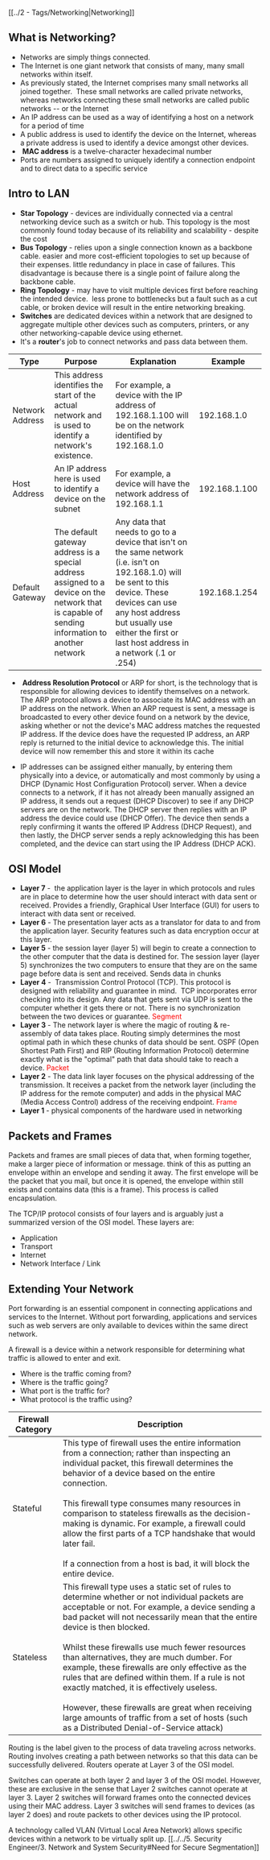 [[../2 - Tags/Networking|Networking]]
## What is Networking?

- Networks are simply things connected.
- The Internet is one giant network that consists of many, many small networks within itself. 
- As previously stated, the Internet comprises many small networks all joined together.  These small networks are called private networks, whereas networks connecting these small networks are called public networks -- or the Internet
- An IP address can be used as a way of identifying a host on a network for a period of time
- A public address is used to identify the device on the Internet, whereas a private address is used to identify a device amongst other devices.
-  **MAC address** is a twelve-character hexadecimal number
- Ports are numbers assigned to uniquely identify a connection endpoint and to direct data to a specific service

## Intro to LAN

- **Star Topology** - devices are individually connected via a central networking device such as a switch or hub. This topology is the most commonly found today because of its reliability and scalability - despite the cost
- **Bus Topology** - relies upon a single connection known as a backbone cable. easier and more cost-efficient topologies to set up because of their expenses. little redundancy in place in case of failures. This disadvantage is because there is a single point of failure along the backbone cable.
- **Ring Topology** - may have to visit multiple devices first before reaching the intended device.  less prone to bottlenecks but a fault such as a cut cable, or broken device will result in the entire networking breaking.
- **Switches** are dedicated devices within a network that are designed to aggregate multiple other devices such as computers, printers, or any other networking-capable device using ethernet.
- It's a **router**'s job to connect networks and pass data between them.

| Type            | Purpose                                                                                                                                        | Explanation                                                                                                                                                                                                                                          | Example       |
| --------------- | ---------------------------------------------------------------------------------------------------------------------------------------------- | ---------------------------------------------------------------------------------------------------------------------------------------------------------------------------------------------------------------------------------------------------- | ------------- |
| Network Address | This address identifies the start of the actual network and is used to identify a network's existence.                                         | For example, a device with the IP address of 192.168.1.100 will be on the network identified by 192.168.1.0                                                                                                                                          | 192.168.1.0   |
| Host Address    | An IP address here is used to identify a device on the subnet                                                                                  | For example, a device will have the network address of 192.168.1.1                                                                                                                                                                                   | 192.168.1.100 |
| Default Gateway | The default gateway address is a special address assigned to a device on the network that is capable of sending information to another network | Any data that needs to go to a device that isn't on the same network (i.e. isn't on 192.168.1.0) will be sent to this device. These devices can use any host address but usually use either the first or last host address in a network (.1 or .254) | 192.168.1.254 |

  

-  **Address Resolution Protocol** or ARP for short, is the technology that is responsible for allowing devices to identify themselves on a network. The ARP protocol allows a device to associate its MAC address with an IP address on the network. When an ARP request is sent, a message is broadcasted to every other device found on a network by the device, asking whether or not the device's MAC address matches the requested IP address. If the device does have the requested IP address, an ARP reply is returned to the initial device to acknowledge this. The initial device will now remember this and store it within its cache 

- IP addresses can be assigned either manually, by entering them physically into a device, or automatically and most commonly by using a DHCP (Dynamic Host Configuration Protocol) server. When a device connects to a network, if it has not already been manually assigned an IP address, it sends out a request (DHCP Discover) to see if any DHCP servers are on the network. The DHCP server then replies with an IP address the device could use (DHCP Offer). The device then sends a reply confirming it wants the offered IP Address (DHCP Request), and then lastly, the DHCP server sends a reply acknowledging this has been completed, and the device can start using the IP Address (DHCP ACK).
    
## OSI Model

- **Layer 7** -  the application layer is the layer in which protocols and rules are in place to determine how the user should interact with data sent or received. Provides a friendly, Graphical User Interface (GUI) for users to interact with data sent or received.
- **Layer 6** - The presentation layer acts as a translator for data to and from the application layer. Security features such as data encryption occur at this layer.
- **Layer 5** - the session layer (layer 5) will begin to create a connection to the other computer that the data is destined for. The session layer (layer 5) synchronizes the two computers to ensure that they are on the same page before data is sent and received. Sends data in chunks
- **Layer 4** -  Transmission Control Protocol (TCP). This protocol is designed with reliability and guarantee in mind.  TCP incorporates error checking into its design. Any data that gets sent via UDP is sent to the computer whether it gets there or not. There is no synchronization between the two devices or guarantee. <span style="color:rgb(255, 0, 0)">Segment</span>
- **Layer 3** - The network layer is where the magic of routing & re-assembly of data takes place. Routing simply determines the most optimal path in which these chunks of data should be sent. OSPF (Open Shortest Path First) and RIP (Routing Information Protocol) determine exactly what is the "optimal" path that data should take to reach a device. <span style="color:rgb(255, 0, 0)">Packet</span>
- **Layer 2** - The data link layer focuses on the physical addressing of the transmission. It receives a packet from the network layer (including the IP address for the remote computer) and adds in the physical MAC (Media Access Control) address of the receiving endpoint. <span style="color:rgb(255, 0, 0)">Frame</span>
- **Layer 1** - physical components of the hardware used in networking  


## Packets and Frames

Packets and frames are small pieces of data that, when forming together, make a larger piece of information or message. think of this as putting an envelope within an envelope and sending it away. The first envelope will be the packet that you mail, but once it is opened, the envelope within still exists and contains data (this is a frame). This process is called encapsulation.

  
The TCP/IP protocol consists of four layers and is arguably just a summarized version of the OSI model. These layers are:

- Application
- Transport
- Internet
- Network Interface / Link

## Extending Your Network

Port forwarding is an essential component in connecting applications and services to the Internet. Without port forwarding, applications and services such as web servers are only available to devices within the same direct network.

A firewall is a device within a network responsible for determining what traffic is allowed to enter and exit.

- Where is the traffic coming from? 
- Where is the traffic going? 
- What port is the traffic for? 
- What protocol is the traffic using? 


| Firewall Category | Description                                                                                                                                                                                                                                                                                                                                                                                                                                                                                                                                                                                                                                     |
| ----------------- | ----------------------------------------------------------------------------------------------------------------------------------------------------------------------------------------------------------------------------------------------------------------------------------------------------------------------------------------------------------------------------------------------------------------------------------------------------------------------------------------------------------------------------------------------------------------------------------------------------------------------------------------------- |
| Stateful          | This type of firewall uses the entire information from a connection; rather than inspecting an individual packet, this firewall determines the behavior of a device based on the entire connection.<br><br>This firewall type consumes many resources in comparison to stateless firewalls as the decision-making is dynamic. For example, a firewall could allow the first parts of a TCP handshake that would later fail.<br><br>If a connection from a host is bad, it will block the entire device.                                                                                                                                         |
| Stateless         | This firewall type uses a static set of rules to determine whether or not individual packets are acceptable or not. For example, a device sending a bad packet will not necessarily mean that the entire device is then blocked.<br><br>Whilst these firewalls use much fewer resources than alternatives, they are much dumber. For example, these firewalls are only effective as the rules that are defined within them. If a rule is not exactly matched, it is effectively useless.<br><br>However, these firewalls are great when receiving large amounts of traffic from a set of hosts (such as a Distributed Denial-of-Service attack) |

  
Routing is the label given to the process of data traveling across networks. Routing involves creating a path between networks so that this data can be successfully delivered. Routers operate at Layer 3 of the OSI model.

Switches can operate at both layer 2 and layer 3 of the OSI model. However, these are exclusive in the sense that Layer 2 switches cannot operate at layer 3. Layer 2 switches will forward frames onto the connected devices using their MAC address. Layer 3 switches will send frames to devices (as layer 2 does) and route packets to other devices using the IP protocol. 

A technology called VLAN (Virtual Local Area Network) allows specific devices within a network to be virtually split up. [[../../5. Security Engineer/3. Network and System Security#Need for Secure Segmentation]]



  

